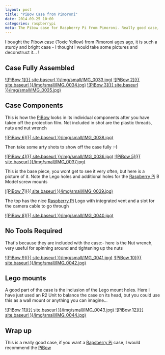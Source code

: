 ```yaml
---
layout: post
title: "PiBow Case from Pimoroni"
date: 2014-09-25 10:00
categories: raspberrypi
meta: The Pibow case for Raspberry Pi from Pimoroni. Really good case, mine is Toxic Yellow. 
---
```


I bought the [Pibow case][Pibow] (Toxic Yellow) from [Pimoroni](http://shop.pimoroni.com/) ages ago, it is such a sturdy and bright case - I thought I would take some pictures and deconstruct it... !

## Case Fully Assembled
<a href="{{ site.baseurl }}/img/IMG_0033.jpg">![PiBow 1]({{ site.baseurl }}/img/small/IMG_0033.jpg)</a>
<a href="{{ site.baseurl }}/img/IMG_0034.jpg">![PiBow 2]({{ site.baseurl }}/img/small/IMG_0034.jpg)</a>
<a href="{{ site.baseurl }}/img/IMG_0035.jpg">![PiBow 3]({{ site.baseurl }}/img/small/IMG_0035.jpg)</a>


## Case Components

This is how the [PiBow][PiBow] looks in its individual components after you have taken off the protection film. Not included in shot are the plastic threads, nuts and nut wrench

<a href="{{ site.baseurl }}/img/IMG_0038.jpg">![PiBow 6]({{ site.baseurl }}/img/small/IMG_0038.jpg)</a>

Then take some arty shots to show off the case fully :-)

<a href="{{ site.baseurl }}/img/IMG_0036.jpg">![PiBow 4]({{ site.baseurl }}/img/small/IMG_0036.jpg)</a> 
<a href="{{ site.baseurl }}/img/IMG_0037.jpg">![PiBow 5]({{ site.baseurl }}/img/small/IMG_0037.jpg)</a>


This is the base piece, you wont get to see it very often, but here is a picture of it. Note the Lego holes and additional holes for the [Raspberry Pi][rpi] B Model screw mounts

<a href="{{ site.baseurl }}/img/IMG_0039.jpg">![PiBow 7]({{ site.baseurl }}/img/small/IMG_0039.jpg)</a>

The top has the nice [Raspberry Pi][rpi] Logo with integrated vent and a slot for the camera cable to go through

<a href="{{ site.baseurl }}/img/IMG_0040.jpg">![PiBow 8]({{ site.baseurl }}/img/small/IMG_0040.jpg)</a>

## No Tools Required

That's because they are included with the case:- here is the Nut wrench, very useful for spinning around and tightening up the nuts

<a href="{{ site.baseurl }}/img/IMG_0041.jpg">![PiBow 9]({{ site.baseurl }}/img/small/IMG_0041.jpg)</a>
<a href="{{ site.baseurl }}/img/IMG_0042.jpg">![PiBow 10]({{ site.baseurl }}/img/small/IMG_0042.jpg)</a>

## Lego mounts

A good part of the case is the inclusion of the Lego mount holes. Here I have just used an R2 Unit to balance the case on its head, but you could use this as a wall mount or anything you can imagine...

<a href="{{ site.baseurl }}/img/IMG_0043.jpg">![PiBow 11]({{ site.baseurl }}/img/small/IMG_0043.jpg)</a>
<a href="{{ site.baseurl }}/img/IMG_0044.jpg">![PiBow 12]({{ site.baseurl }}/img/small/IMG_0044.jpg)</a>

## Wrap up

This is a really good case, if you want a [Rapsberry Pi][rpi] case, I would recommend the [PiBow][pibow]















[Pibow]: http://shop.pimoroni.com/products/pibow-raspberry-pi-case
[rpi]: http://www.raspberrypi.org/

